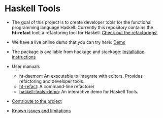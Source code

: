 # Haskell Tools

 - The goal of this project is to create developer tools for the functional programming language Haskell. Currently this repository contains the **ht-refact** tool, a refactoring tool for Haskell. [Check out the refactorings!](documentation/refactorings.md)

 - We have a live online demo that you can try here: [Demo](http://haskelltools.org)

 - The package is available from hackage and stackage: [Installation instructions](documentation/installation.md)

 - User manuals
   - ht-daemon: An executable to integrate with editors. Provides refactoring and developer tools.
   - [ht-refact](documentation/ht-refact.md): A command-line refactorer
   - [haskell-tools-demo](documentation/haskell-tools-demo.md): An interactive demo for Haskell Tools.

 - [Contribute to the project](https://github.com/haskell-tools/haskell-tools/wiki/Contribute)

 - [Known issues and limitations](documentation/limitations.md)
